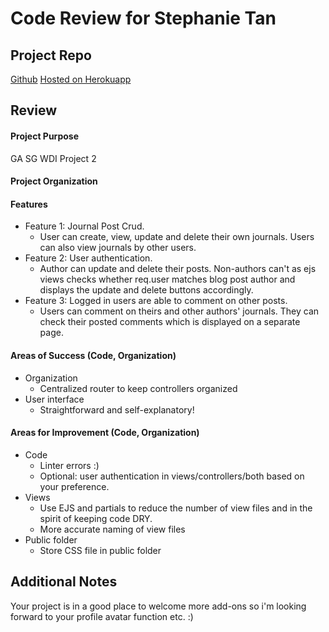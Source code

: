 # Code Review for Stephanie Tan

## Project Repo

[Github](https://github.com/Stephanietan/project-2-starter)
[Hosted on Herokuapp](http://sojour.herokuapp.com)

## Review

#### Project Purpose

GA SG WDI Project 2

#### Project Organization

#### Features

* Feature 1: Journal Post Crud.
  * User can create, view, update and delete their own journals. Users can also view journals by other users.
* Feature 2: User authentication.
  * Author can update and delete their posts. Non-authors can't as ejs views checks whether req.user matches blog post author and displays the update and delete buttons accordingly.
* Feature 3: Logged in users are able to comment on other posts.
  * Users can comment on theirs and other authors' journals. They can check their posted comments which is displayed on a separate page.

#### Areas of Success (Code, Organization)

* Organization
  * Centralized router to keep controllers organized
* User interface
  * Straightforward and self-explanatory!

#### Areas for Improvement (Code, Organization)

* Code
  * Linter errors :)
  * Optional: user authentication in views/controllers/both based on your preference.  
* Views
  * Use EJS and partials to reduce the number of view files and in the spirit of keeping code DRY.
  * More accurate naming of view files
* Public folder
  * Store CSS file in public folder

## Additional Notes

Your project is in a good place to welcome more add-ons so i'm looking forward to your profile avatar function etc. :)
